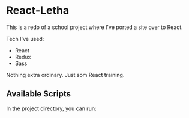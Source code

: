 # React-Letha

This is a redo of a school project where I've ported a site over to React.

Tech I've used:

- React
- Redux
- Sass

Nothing extra ordinary. Just som React training.

## Available Scripts

In the project directory, you can run:
